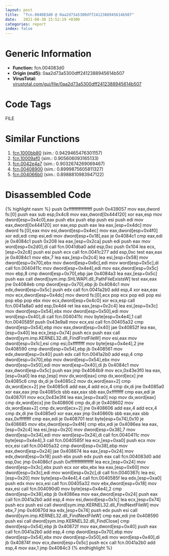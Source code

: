 ```yaml
---
layout: post
title:  "fcn.004083d0 @ 0aa2d73a5300dff2412388945614b507"
date:   2021-08-30 15:52:19 +0300
categories: report
index: false
---
```


# Generic Information
- **Function:** fcn.004083d0
- **Origin (md5):** 0aa2d73a5300dff2412388945614b507
- **VirusTotal:** [virustotal.com/gui/file/0aa2d73a5300dff2412388945614b507][virustotal_ref]

# Code Tags
<span class="tag" id="FILE">FILE</span>


# Similar Functions

1. [fcn.1000bb80][similar_1_ref] (sim.: 0.9429465476301157)
2. [fcn.10009af0][similar_2_ref] (sim.: 0.905606093165133)
3. [fcn.0042e4a7][similar_3_ref] (sim.: 0.9032674269069467)
4. [fcn.00408900][similar_4_ref] (sim.: 0.8999875605811327)
5. [fcn.004066b0][similar_5_ref] (sim.: 0.8988810983947122)


# Disassembled Code

{% highlight nasm %}
push 0xffffffffffffffff
push 0x439057
mov eax,dword fs:[0]
push eax
sub esp,0x4c8
mov eax,dword[0x444120]
xor eax,esp
mov dword[esp+0x4c0],eax
push ebx
push ebp
push esi
push edi
mov eax,dword[0x444120]
xor eax,esp
push eax
lea eax,[esp+0x4dc]
mov dword fs:[0],eax
mov esi,dword[esp+0x4ec]
mov eax,dword[esp+0x4f0]
xor edi,edi
cmp esi,edi
mov dword[esp+0x18],eax
je 0x4084c1
cmp eax,edi
je 0x4084c1
push 0x208
lea eax,[esp+0x2ca]
push edi
push eax
mov word[esp+0x2d0],di
call fcn.0041dba0
add esp,0xc
push 0x104
lea ecx,[esp+0x2c8]
push esi
push ecx
call fcn.0041c277
add esp,0xc
test eax,eax
je 0x4084c1
mov ebx,7
lea eax,[esp+0x2c4]
lea esi,[esp+0x58]
mov dword[esp+0x70],ebx
mov dword[esp+0x6c],edi
mov word[esp+0x5c],di
call fcn.0040411c
mov dword[esp+0x4e4],edi
mov eax,dword[esp+0x5c]
mov ebp,8
cmp dword[esp+0x70],ebp
jae 0x4084a3
lea eax,[esp+0x5c]
push eax
call dword[sym.imp.SHLWAPI.dll_PathFileExistsW]
test eax,eax
jne 0x4084eb
cmp dword[esp+0x70],ebp
jb 0x4084c1
mov edx,dword[esp+0x5c]
push edx
call fcn.0041a2b0
add esp,4
xor eax,eax
mov ecx,dword[esp+0x4dc]
mov dword fs:[0],ecx
pop ecx
pop edi
pop esi
pop ebp
pop ebx
mov ecx,dword[esp+0x4c0]
xor ecx,esp
call fcn.0041a8a0
add esp,0x4d4
ret
lea eax,[esp+0x2c4]
lea esi,[esp+0x3c]
mov dword[esp+0x54],ebx
mov dword[esp+0x50],edi
mov word[esp+0x40],di
call fcn.0040411c
mov byte[esp+0x4e4],1
call fcn.0040585f
push 0x43e9a8
mov ecx,esi
call fcn.00405a32
cmp dword[esp+0x54],ebp
mov eax,dword[esp+0x40]
jae 0x40852f
lea eax,[esp+0x40]
lea ecx,[esp+0x74]
push ecx
push eax
call dword[sym.imp.KERNEL32.dll_FindFirstFileW]
mov esi,eax
mov dword[esp+0x1c],esi
cmp esi,0xffffffff
mov byte[esp+0x4e4],2
jne 0x408590
cmp dword[esp+0x54],ebp
jb 0x408561
mov edx,dword[esp+0x40]
push edx
call fcn.0041a2b0
add esp,4
cmp dword[esp+0x70],ebp
mov dword[esp+0x54],ebx
mov dword[esp+0x50],edi
mov word[esp+0x40],di
jb 0x4084c1
mov eax,dword[esp+0x5c]
push eax
jmp 0x4084b9
mov ecx,0x43e3f0
lea eax,[esp+0xa0]
lea esp,[esp]
mov dx,word[eax]
cmp dx,word[ecx]
jne 0x4085c6
cmp dx,di
je 0x4085c2
mov dx,word[eax+2]
cmp dx,word[ecx+2]
jne 0x4085c6
add eax,4
add ecx,4
cmp dx,di
jne 0x4085a0
xor eax,eax
jmp 0x4085cb
sbb eax,eax
sbb eax,0xffffffff
cmp eax,edi
je 0x408701
mov ecx,0x43e3f4
lea eax,[esp+0xa0]
nop
mov dx,word[eax]
cmp dx,word[ecx]
jne 0x408606
cmp dx,di
je 0x408602
mov dx,word[eax+2]
cmp dx,word[ecx+2]
jne 0x408606
add eax,4
add ecx,4
cmp dx,di
jne 0x4085e0
xor eax,eax
jmp 0x40860b
sbb eax,eax
sbb eax,0xffffffff
cmp eax,edi
je 0x408701
test byte[esp+0x74],0x10
je 0x408685
mov ebx,dword[esp+0x4f4]
cmp ebx,edi
je 0x4086ea
lea eax,[esp+0x2c4]
lea esi,[esp+0x20]
mov dword[esp+0x38],7
mov dword[esp+0x34],edi
mov word[esp+0x24],di
call fcn.0040411c
mov byte[esp+0x4e4],3
call fcn.0040585f
lea ecx,[esp+0xa0]
push ecx
mov ecx,esi
call fcn.00405a32
cmp dword[esp+0x38],ebp
mov eax,dword[esp+0x24]
jae 0x408674
lea eax,[esp+0x24]
mov edx,dword[esp+0x18]
push ebx
push edx
push eax
call fcn.004083d0
add esp,0xc
jmp 0x4086cf
push 0xffffffffffffffff
lea ecx,[esp+0x24]
mov dword[esp+0x3c],ebx
push ecx
xor ebx,ebx
lea eax,[esp+0x60]
mov dword[esp+0x3c],edi
mov word[esp+0x2c],di
call fcn.0040367c
lea esi,[esp+0x20]
mov byte[esp+0x4e4],4
call fcn.0040585f
lea edx,[esp+0xa0]
push edx
mov ecx,esi
call fcn.00405a32
mov ebx,dword[esp+0x18]
mov eax,esi
call fcn.004090d0
mov byte[esp+0x4e4],2
cmp dword[esp+0x38],ebp
jb 0x4086ea
mov eax,dword[esp+0x24]
push eax
call fcn.0041a2b0
add esp,4
mov esi,dword[esp+0x1c]
lea ecx,[esp+0x74]
push ecx
push esi
call dword[sym.imp.KERNEL32.dll_FindNextFileW]
mov ebx,7
jmp 0x40870d
lea edx,[esp+0x74]
push edx
push esi
call dword[sym.imp.KERNEL32.dll_FindNextFileW]
cmp eax,edi
jne 0x408590
push esi
call dword[sym.imp.KERNEL32.dll_FindClose]
cmp dword[esp+0x54],ebp
jb 0x40872f
mov eax,dword[esp+0x40]
push eax
call fcn.0041a2b0
add esp,4
cmp dword[esp+0x70],ebp
mov dword[esp+0x54],ebx
mov dword[esp+0x50],edi
mov word[esp+0x40],di
jb 0x40874f
mov ecx,dword[esp+0x5c]
push ecx
call fcn.0041a2b0
add esp,4
mov eax,1
jmp 0x4084c3
{% endhighlight %}


[similar_1_ref]: /report/fcn.1000bb80@4c3818fdf32d89a09257dbc9d3e142ea
[similar_2_ref]: /report/fcn.10009af0@4c3818fdf32d89a09257dbc9d3e142ea
[similar_3_ref]: /report/fcn.0042e4a7@56a02334aea008c131d2741a089910fb
[similar_4_ref]: /report/fcn.00408900@0aa2d73a5300dff2412388945614b507
[similar_5_ref]: /report/fcn.004066b0@0aa2d73a5300dff2412388945614b507
[virustotal_ref]: https://www.virustotal.com/gui/file/0aa2d73a5300dff2412388945614b507